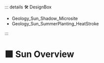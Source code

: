 ::: details 🛠 DesignBox

- Geology_Sun_Shadow_Microsite												
- Geology_Sun_SummerPlanting_HeatStroke																																

:::

# 🟩  <eco>Sun Overview</eco>




